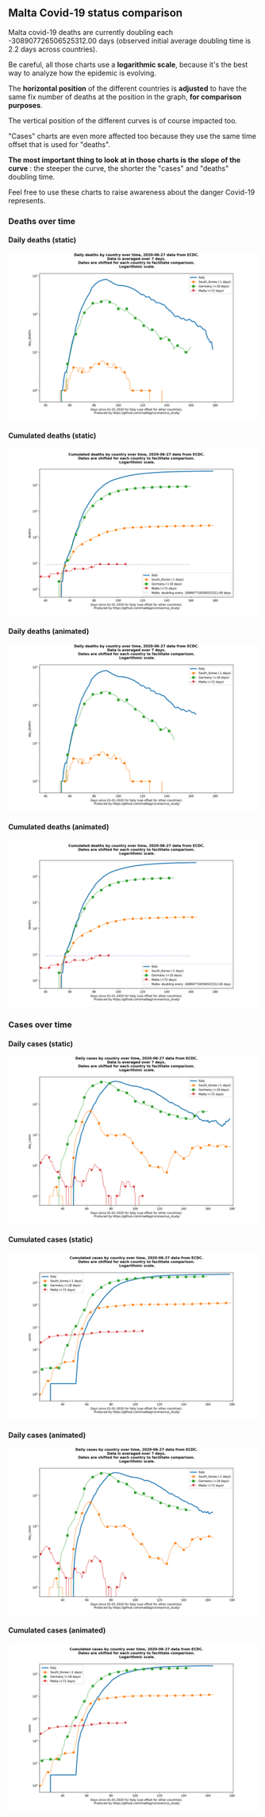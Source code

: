 ## Malta Covid-19 status comparison 

Malta covid-19 deaths are currently doubling each -308907726506525312.00 days (observed initial average doubling time is 2.2 days across countries).



Be careful, all those charts use a **logarithmic scale**, because it's the best way to analyze how the epidemic is evolving.
 
The **horizontal position** of the different countries is **adjusted** to have the same fix number of deaths at the position in the graph, **for comparison purposes**.

The vertical position of the different curves is of course impacted too.

"Cases" charts are even more affected too because they use the same time offset that is used for "deaths".

**The most important thing to look at in those charts is the slope of the curve** : the steeper the curve, the shorter the "cases" and "deaths" doubling time.

Feel free to use these charts to raise awareness about the danger Covid-19 represents. 


 
### Deaths over time
 
#### Daily deaths (static)
![Malta covid-19 daily deaths static chart](https://raw.githubusercontent.com/madlag/coronavirus_study/master/notebooks/graphs/2020-06-27/countries/Malta/2020-06-27_Malta_day_deaths.png "Malta covid-19 day_deaths static chart")   
 
#### Cumulated deaths (static)
![Malta covid-19 cumulated deaths static chart](https://raw.githubusercontent.com/madlag/coronavirus_study/master/notebooks/graphs/2020-06-27/countries/Malta/2020-06-27_Malta_deaths.png "Malta covid-19 deaths static chart")   
 
#### Daily deaths (animated)
![Malta covid-19 daily deaths animated chart](https://raw.githubusercontent.com/madlag/coronavirus_study/master/notebooks/graphs/2020-06-27/countries/Malta/2020-06-27_Malta_day_deaths.gif "Malta covid-19 day_deaths animated chart")   
 
#### Cumulated deaths (animated)
![Malta covid-19 cumulated deaths animated chart](https://raw.githubusercontent.com/madlag/coronavirus_study/master/notebooks/graphs/2020-06-27/countries/Malta/2020-06-27_Malta_deaths.gif "Malta covid-19 deaths animated chart")   

 
### Cases over time
 
#### Daily cases (static)
![Malta covid-19 daily cases static chart](https://raw.githubusercontent.com/madlag/coronavirus_study/master/notebooks/graphs/2020-06-27/countries/Malta/2020-06-27_Malta_day_cases.png "Malta covid-19 day_cases static chart")   
 
#### Cumulated cases (static)
![Malta covid-19 cumulated cases static chart](https://raw.githubusercontent.com/madlag/coronavirus_study/master/notebooks/graphs/2020-06-27/countries/Malta/2020-06-27_Malta_cases.png "Malta covid-19 cases static chart")   
 
#### Daily cases (animated)
![Malta covid-19 daily cases animated chart](https://raw.githubusercontent.com/madlag/coronavirus_study/master/notebooks/graphs/2020-06-27/countries/Malta/2020-06-27_Malta_day_cases.gif "Malta covid-19 day_cases animated chart")   
 
#### Cumulated cases (animated)
![Malta covid-19 cumulated cases animated chart](https://raw.githubusercontent.com/madlag/coronavirus_study/master/notebooks/graphs/2020-06-27/countries/Malta/2020-06-27_Malta_cases.gif "Malta covid-19 cases animated chart")   

